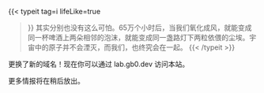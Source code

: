 ---
---
{{< typeit
  tag=i
  lifeLike=true
>}}
其实分别也没有这么可怕。65万个小时后，当我们氧化成风，就能变成同一杯啤酒上两朵相邻的泡沫，就能变成同一盏路灯下两粒依偎的尘埃。宇宙中的原子并不会湮灭，而我们，也终究会在一起。
{{< /typeit >}}

更换了新的域名！现在你可以通过 lab.gb0.dev 访问本站。

更多情报将在稍后放出。


